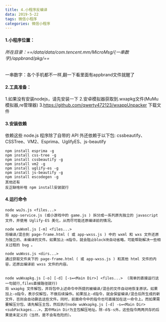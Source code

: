 ```yaml
---
title: 4.小程序反编译
data: 2019-5-22
tags: 微信小程序
categories: 微信小程序
---
```


#### 1.小程序位置：
###### 所在目录：==/data/data/com.tencent.mm/MicroMsg/{一串数字}/appbrand/pkg/==
一串数字：各个手机都不一样,翻一下看里面有appbrand文件就醒了


#### 2.工具准备：
1.如果没有安装nodejs，请先安装一下
2.安卓模拟器获取到.wxapkg文件(MuMu模拟器,re管理器)
3.https://github.com/qwerty472123/wxappUnpacker   下载文件


#### 3.安装依赖
依赖这些 node.js 程序除了自带的 API 外还依赖于以下包: cssbeautify、CSSTree、VM2、Esprima、UglifyES、js-beautify
```
npm install esprima -g
npm install css-tree -g
npm install cssbeautify -g
npm install vm2 -g
npm install uglify-es -g
npm install js-beautify -g
npm install escodegen -g
其他还有
反正缺啥补啥 npm install安装就行
```

#### 4.运行命令

```
node wuJs.js <files...> 
将 app-service.js (或小游戏中的 game.js ) 拆分成一系列原先独立的 javascript 文件，并使用 Uglify-ES 美化，从而尽可能还原编译前的情况。

node wuWxml.js [-m] <files...> 
将编译/混合到 page-frame.html ( 或 app-wxss.js ) 中的 wxml 和 wxs 文件还原为独立的、未编译的文件。如果加上-m指令，就会阻止block块自动省略，可能帮助解决一些相关过程的 bug 。

node wuWxss.js <dirs...> 
通过获取文件夹下的 page-frame.html ( 或 app-wxss.js ) 和其他 html 文件的内容，还原出编译前 wxss 文件的内容。


node wuWxapkg.js [-o] [-d] [-s=<Main Dir>] <files...>  (简单的直接运行这一句就行,files直接路径就行)
将 wxapkg 文件解包，并将包中上述命令中所提的被编译/混合的文件自动地恢复原状。如果加上-o指令，表示仅解包，不做后续操作。如果加上-d指令，就会保留编译/混合后所生成的新文件，否则会自动删去这些文件。同时，前面命令中的指令也可直接加在这一命令上。而如果需要解压分包，请先解压主包，然后执行node wuWxapkg.js [-d] -s=<Main Dir> <subPackages...>，其中Main Dir为主包解压地址。除-d与-s外，这些指令两两共存的后果是未定义的（当然，是不会有危险的）。
```
